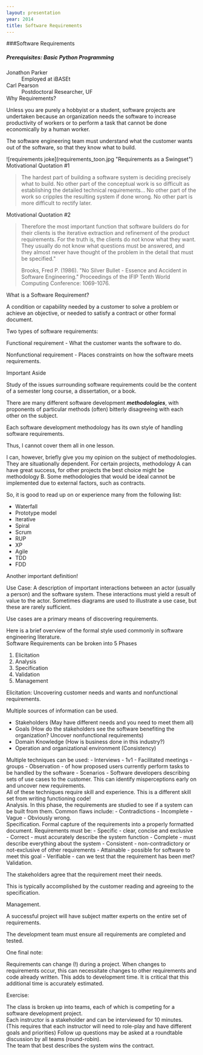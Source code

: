 ```yaml
---
layout: presentation
year: 2014
title: Software Requirements
---
```


<section markdown="block">
###Software Requirements
  <h5>Prerequisites: Basic Python Programming</h5>
  <dt>Jonathon Parker</dt><dd>Employed at iBASEt</dd>
  <dt>Carl Pearson</dt><dd>Postdoctoral Researcher, UF</dd>
</section>

<section markdown="block">
Why Requirements?

Unless you are purely a hobbyist or a student, software projects are undertaken because an organization
needs the software to increase productivity of workers or to perform a task that cannot be done
economically by a human worker.

The software engineering team must understand what the customer wants out of the software, so that they
know what to build.
</section>

<section markdown="block">
![requirements joke](requirements_toon.jpg "Requirements as a Swingset")
</section>

<section markdown="block">
Motivational Quotation #1

> The hardest part of building a software system is deciding precisely what to build.  No other part
> of the conceptual work is so difficult as establishing the detailed technical requirements... No
> other part of the work so cripples the resulting system if done wrong.  No other part is more difficult
> to rectify later.
</section>

<section markdown="block">
Motivational Quotation #2

> Therefore the most important function that software builders do for their clients is the iterative
> extraction and refinement of the product requirements.  For the truth is, the clients do not know what
> they want.  They usually do not know what questions must be answered, and they almost never have thought
> of the problem in the detail that must be specified.&quot;
>
> Brooks, Fred P. (1986). "No Silver Bullet - Essence and Accident in Software Engineering."
> Proceedings of the IFIP Tenth World Computing Conference: 1069-1076.
</section>

<section markdown="block">
What is a Software Requirement?

A condition or capability needed by a customer to solve a problem or achieve an objective, or
needed to satisfy a contract or other formal document.
</section>

<section markdown="block">
Two types of software requirements:

Functional requirement - What the customer wants the software to do.

Nonfunctional requirement - Places constraints on how the software meets requirements.
</section>

<section markdown="block">
Important Aside

Study of the issues surrounding software requirements could be the content of a semester long course,
a dissertation, or a book.  

There are many different software development <b><i>methodologies</i></b>, with proponents of particular
methods (often) bitterly disagreeing with each other on the subject.  

Each software development methodology has its own style of handling software requirements.
</section>

<section markdown="block">
Thus, I cannot cover them all in one lesson.

I can, however, briefly give you my opinion on the subject of methodologies. They are situationally dependent.
For certain projects, methodology A can have great success, for other projects the best choice might
be methodology B.  Some methodologies that would be ideal cannot be implemented due to external factors,
such as contracts.
</section>

<section markdown="block">
So, it is good to read up on or experience many from the following list:

- Waterfall
- Prototype model
- Iterative
- Spiral
- Scrum
- RUP
- XP
- Agile
- TDD
- FDD
</section>

<section markdown="block">
Another important definition!

Use Case: A description of important interactions between an actor (usually a person) and the software system.  These interactions must yield a result of value to the actor.  Sometimes diagrams are used to illustrate a use case, but these are rarely sufficient.

Use cases are a primary means of discovering requirements.
</section>

<section markdown="block">
Here is a brief overview of the formal style used commonly in software engineering literature.
</section>

<section markdown="block">
Software Requirements can be broken into 5 Phases

1. Elicitation
2. Analysis
3. Specification
4. Validation
5. Management
</section>

<section markdown="block">
Elicitation: Uncovering customer needs and wants and nonfunctional requirements.
 
Multiple sources of information can be used.
- Stakeholders (May have different needs and you need to meet them all)
- Goals (How do the stakeholders see the software benefiting the organization?  Uncover nonfunctional
requirements)
- Domain Knowledge (How is business done in this industry?)
- Operation and organizational environment (Consistency)
</section>

<section markdown="block">
Multiple techniques can be used:
- Interviews - 1v1
- Facilitated meetings - groups
- Observation - of how proposed users currently perform tasks to be handled by the software
- Scenarios - Software developers describing sets of use cases to the customer.  This can
identify misperceptions early on and uncover new requirements.
</section>

<section markdown="block">
All of these techniques require skill and experience.  This is a different skill set from writing functioning code!
</section>

<section markdown="block">
Analysis.  In this phase, the requirements are studied to see if a system can be built from them.
Common flaws include:
- Contradictions
- Incomplete
- Vague
- Obviously wrong.
</section>

<section markdown="block">
Specification.  Formal capture of the requirements into a properly formatted document.  Requirements must be:
- Specific - clear, concise and exclusive
- Correct - must accurately describe the system function
- Complete - must describe everything about the system
- Consistent - non-contradictory or not-exclusive of other requirements
- Attainable - possible for software to meet this goal
- Verifiable - can we test that the requirement has been met?
</section>

<section markdown="block">
Validation. 

The stakeholders agree that the requirement meet their needs.

This is typically accomplished by the customer reading and agreeing to the specification.
</section>

<section markdown="block">
Management.  

A successful project will have subject matter experts on the entire set of requirements.

The development team must ensure all requirements are completed and tested.
</section>

<section markdown="block">
One final note:

Requirements can change (!) during a project.  When changes to requirements occur, this can
necessitate changes to other requirements and code already written.  This adds to development time.
It is critical that this additional time is accurately estimated.
</section>

<section markdown="block">
Exercise:

The class is broken up into teams, each of which is competing for a software development project.  
Each instructor is a stakeholder and can be interviewed for 10 minutes.  
(This requires that each instructor will need to role-play and have different goals and priorities)
Follow up questions may be asked at a roundtable discussion by all teams (round-robin).  
The team that best describes the system wins the contract.
</section>
